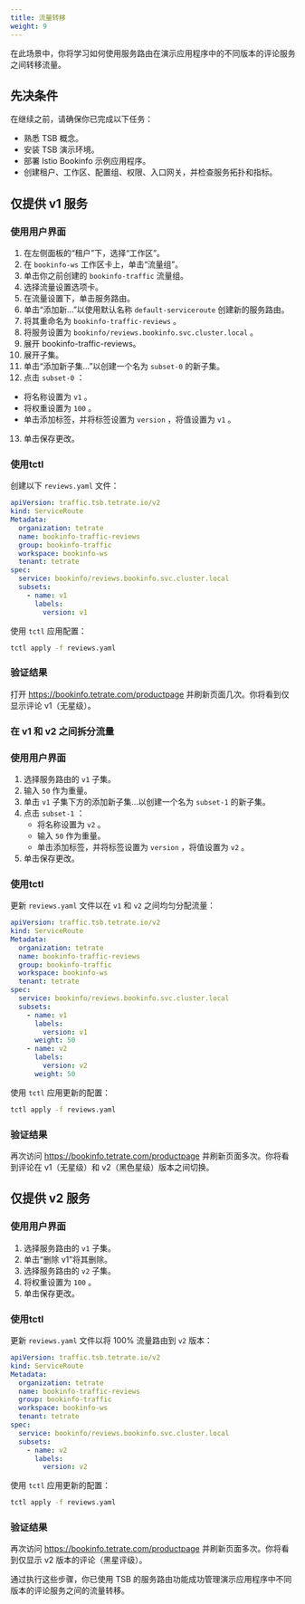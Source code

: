 ```yaml
---
title: 流量转移
weight: 9
---
```


在此场景中，你将学习如何使用服务路由在演示应用程序中的不同版本的评论服务之间转移流量。

## 先决条件

在继续之前，请确保你已完成以下任务：

- 熟悉 TSB 概念。
- 安装 TSB 演示环境。
- 部署 Istio Bookinfo 示例应用程序。
- 创建租户、工作区、配置组、权限、入口网关，并检查服务拓扑和指标。

## 仅提供 v1 服务

### 使用用户界面

1. 在左侧面板的“租户”下，选择“工作区”。
2. 在 `bookinfo-ws` 工作区卡上，单击“流量组”。
3. 单击你之前创建的 `bookinfo-traffic` 流量组。
4. 选择流量设置选项卡。
5. 在流量设置下，单击服务路由。
6. 单击“添加新...”以使用默认名称 `default-serviceroute` 创建新的服务路由。
7. 将其重命名为 `bookinfo-traffic-reviews` 。
8. 将服务设置为 `bookinfo/reviews.bookinfo.svc.cluster.local` 。
9. 展开 bookinfo-traffic-reviews。
10. 展开子集。
11. 单击“添加新子集...”以创建一个名为 `subset-0` 的新子集。
12. 点击 `subset-0` ：

- 将名称设置为 `v1` 。
- 将权重设置为 `100` 。
- 单击添加标签，并将标签设置为 `version` ，将值设置为 `v1` 。

13.  单击保存更改。

### 使用tctl

创建以下 `reviews.yaml` 文件：

```yaml
apiVersion: traffic.tsb.tetrate.io/v2
kind: ServiceRoute
Metadata:
  organization: tetrate
  name: bookinfo-traffic-reviews
  group: bookinfo-traffic
  workspace: bookinfo-ws
  tenant: tetrate
spec:
  service: bookinfo/reviews.bookinfo.svc.cluster.local
  subsets:
    - name: v1
      labels:
        version: v1
```

使用 `tctl` 应用配置：

```bash
tctl apply -f reviews.yaml
```

### 验证结果

打开 https://bookinfo.tetrate.com/productpage 并刷新页面几次。你将看到仅显示评论 v1（无星级）。

### 在 v1 和 v2 之间拆分流量

### 使用用户界面

1. 选择服务路由的 `v1` 子集。
2. 输入 `50` 作为重量。
3. 单击 `v1` 子集下方的添加新子集...以创建一个名为 `subset-1` 的新子集。
4. 点击 `subset-1` ：
   - 将名称设置为 `v2` 。
   - 输入 `50` 作为重量。
   - 单击添加标签，并将标签设置为 `version` ，将值设置为 `v2` 。
5. 单击保存更改。

### 使用tctl

更新 `reviews.yaml` 文件以在 `v1` 和 `v2` 之间均匀分配流量：

```yaml
apiVersion: traffic.tsb.tetrate.io/v2
kind: ServiceRoute
Metadata:
  organization: tetrate
  name: bookinfo-traffic-reviews
  group: bookinfo-traffic
  workspace: bookinfo-ws
  tenant: tetrate
spec:
  service: bookinfo/reviews.bookinfo.svc.cluster.local
  subsets:
    - name: v1
      labels:
        version: v1
      weight: 50
    - name: v2
      labels:
        version: v2
      weight: 50
```

使用 `tctl` 应用更新的配置：

```bash
tctl apply -f reviews.yaml
```

### 验证结果

再次访问 https://bookinfo.tetrate.com/productpage 并刷新页面多次。你将看到评论在 v1（无星级）和 v2（黑色星级）版本之间切换。

## 仅提供 v2 服务

### 使用用户界面

1. 选择服务路由的 `v1` 子集。
2. 单击“删除 v1”将其删除。
3. 选择服务路由的 `v2` 子集。
4. 将权重设置为 `100` 。
5. 单击保存更改。

### 使用tctl

更新 `reviews.yaml` 文件以将 100% 流量路由到 `v2` 版本：

```yaml
apiVersion: traffic.tsb.tetrate.io/v2
kind: ServiceRoute
Metadata:
  organization: tetrate
  name: bookinfo-traffic-reviews
  group: bookinfo-traffic
  workspace: bookinfo-ws
  tenant: tetrate
spec:
  service: bookinfo/reviews.bookinfo.svc.cluster.local
  subsets:
    - name: v2
      labels:
        version: v2
```

使用 `tctl` 应用更新的配置：

```bash
tctl apply -f reviews.yaml
```

### 验证结果

再次访问 https://bookinfo.tetrate.com/productpage 并刷新页面多次。你将看到仅显示 v2 版本的评论（黑星评级）。

通过执行这些步骤，你已使用 TSB 的服务路由功能成功管理演示应用程序中不同版本的评论服务之间的流量转移。
